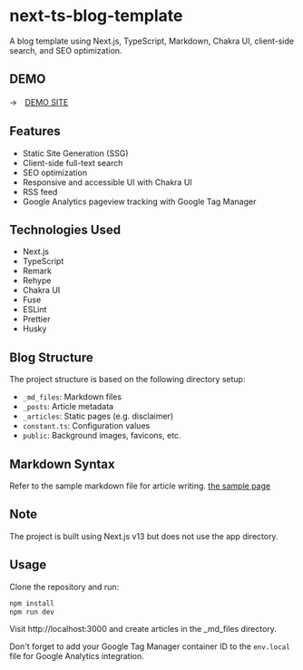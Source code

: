 
# next-ts-blog-template
A blog template using Next.js, TypeScript, Markdown, Chakra UI, client-side search, and SEO optimization.

## DEMO
→　[DEMO SITE](https://next-ts-blog-template.vercel.app/ "DEMO")

## Features
- Static Site Generation (SSG)
- Client-side full-text search
- SEO optimization
- Responsive and accessible UI with Chakra UI
- RSS feed
- Google Analytics pageview tracking with Google Tag Manager


## Technologies Used
- Next.js
- TypeScript
- Remark
- Rehype
- Chakra UI
- Fuse
- ESLint
- Prettier
- Husky

## Blog Structure
The project structure is based on the following directory setup:

- `_md_files`: Markdown files
- `_posts`: Article metadata
- `_articles`: Static pages (e.g. disclaimer)
- `constant.ts`: Configuration values
- `public`: Background images, favicons, etc.

## Markdown Syntax
Refer to the sample markdown file for article writing.
[the sample page](https://next-ts-blog-template.vercel.app/posts/how-to-write-md-en, "the sample page")

## Note
The project is built using Next.js v13 but does not use the app directory.

## Usage
Clone the repository and run:

```bash
npm install
npm run dev
```

Visit http://localhost:3000 and create articles in the _md_files directory.

Don't forget to add your Google Tag Manager container ID to the `env.local` file for Google Analytics integration.
